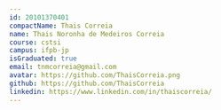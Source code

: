 ```yaml
---
id: 20101370401
compactName: Thais Correia
name: Thais Noronha de Medeiros Correia
course: cstsi
campus: ifpb-jp
isGraduated: true
email: tnmcorreia@gmail.com
avatar: https://github.com/ThaisCorreia.png
github: https://github.com/ThaisCorreia
linkedin: https://www.linkedin.com/in/thaiscorreia/
---
```

